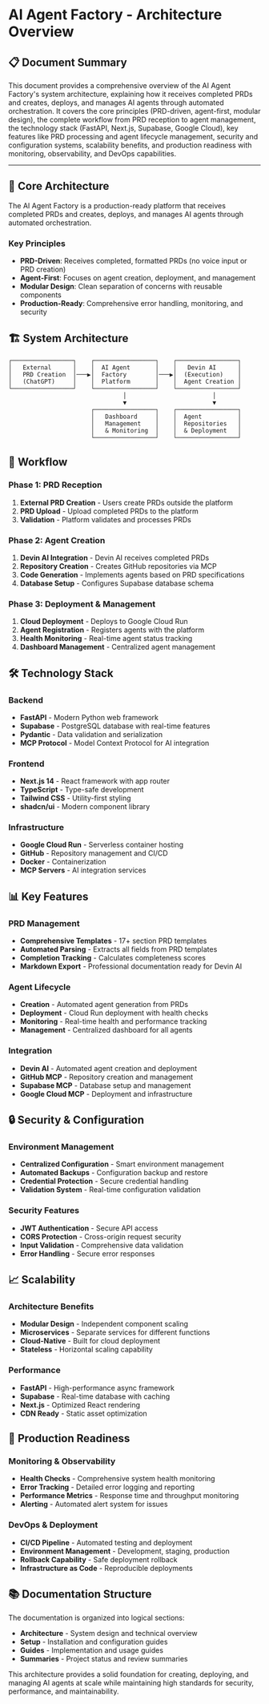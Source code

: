 # AI Agent Factory - Architecture Overview

## 📋 **Document Summary**

This document provides a comprehensive overview of the AI Agent Factory's system architecture, explaining how it receives completed PRDs and creates, deploys, and manages AI agents through automated orchestration. It covers the core principles (PRD-driven, agent-first, modular design), the complete workflow from PRD reception to agent management, the technology stack (FastAPI, Next.js, Supabase, Google Cloud), key features like PRD processing and agent lifecycle management, security and configuration systems, scalability benefits, and production readiness with monitoring, observability, and DevOps capabilities.

---

## 🎯 **Core Architecture**

The AI Agent Factory is a production-ready platform that receives completed PRDs and creates, deploys, and manages AI agents through automated orchestration.

### **Key Principles**
- **PRD-Driven**: Receives completed, formatted PRDs (no voice input or PRD creation)
- **Agent-First**: Focuses on agent creation, deployment, and management
- **Modular Design**: Clean separation of concerns with reusable components
- **Production-Ready**: Comprehensive error handling, monitoring, and security

## 🏗️ **System Architecture**

```
┌─────────────────┐    ┌─────────────────┐    ┌─────────────────┐
│   External      │    │  AI Agent       │    │   Devin AI      │
│   PRD Creation  │───▶│  Factory        │───▶│  (Execution)    │
│   (ChatGPT)     │    │  Platform       │    │  Agent Creation │
└─────────────────┘    └─────────────────┘    └─────────────────┘
                                │                        │
                                ▼                        ▼
                       ┌─────────────────┐    ┌─────────────────┐
                       │   Dashboard     │    │  Agent          │
                       │   Management    │    │  Repositories   │
                       │   & Monitoring  │    │  & Deployment   │
                       └─────────────────┘    └─────────────────┘
```

## 🔄 **Workflow**

### **Phase 1: PRD Reception**
1. **External PRD Creation** - Users create PRDs outside the platform
2. **PRD Upload** - Upload completed PRDs to the platform
3. **Validation** - Platform validates and processes PRDs

### **Phase 2: Agent Creation**
1. **Devin AI Integration** - Devin AI receives completed PRDs
2. **Repository Creation** - Creates GitHub repositories via MCP
3. **Code Generation** - Implements agents based on PRD specifications
4. **Database Setup** - Configures Supabase database schema

### **Phase 3: Deployment & Management**
1. **Cloud Deployment** - Deploys to Google Cloud Run
2. **Agent Registration** - Registers agents with the platform
3. **Health Monitoring** - Real-time agent status tracking
4. **Dashboard Management** - Centralized agent management

## 🛠️ **Technology Stack**

### **Backend**
- **FastAPI** - Modern Python web framework
- **Supabase** - PostgreSQL database with real-time features
- **Pydantic** - Data validation and serialization
- **MCP Protocol** - Model Context Protocol for AI integration

### **Frontend**
- **Next.js 14** - React framework with app router
- **TypeScript** - Type-safe development
- **Tailwind CSS** - Utility-first styling
- **shadcn/ui** - Modern component library

### **Infrastructure**
- **Google Cloud Run** - Serverless container hosting
- **GitHub** - Repository management and CI/CD
- **Docker** - Containerization
- **MCP Servers** - AI integration services

## 📊 **Key Features**

### **PRD Management**
- **Comprehensive Templates** - 17+ section PRD templates
- **Automated Parsing** - Extracts all fields from PRD templates
- **Completion Tracking** - Calculates completeness scores
- **Markdown Export** - Professional documentation ready for Devin AI

### **Agent Lifecycle**
- **Creation** - Automated agent generation from PRDs
- **Deployment** - Cloud Run deployment with health checks
- **Monitoring** - Real-time health and performance tracking
- **Management** - Centralized dashboard for all agents

### **Integration**
- **Devin AI** - Automated agent creation and deployment
- **GitHub MCP** - Repository creation and management
- **Supabase MCP** - Database setup and management
- **Google Cloud MCP** - Deployment and infrastructure

## 🔒 **Security & Configuration**

### **Environment Management**
- **Centralized Configuration** - Smart environment management
- **Automated Backups** - Configuration backup and restore
- **Credential Protection** - Secure credential handling
- **Validation System** - Real-time configuration validation

### **Security Features**
- **JWT Authentication** - Secure API access
- **CORS Protection** - Cross-origin request security
- **Input Validation** - Comprehensive data validation
- **Error Handling** - Secure error responses

## 📈 **Scalability**

### **Architecture Benefits**
- **Modular Design** - Independent component scaling
- **Microservices** - Separate services for different functions
- **Cloud-Native** - Built for cloud deployment
- **Stateless** - Horizontal scaling capability

### **Performance**
- **FastAPI** - High-performance async framework
- **Supabase** - Real-time database with caching
- **Next.js** - Optimized React rendering
- **CDN Ready** - Static asset optimization

## 🎯 **Production Readiness**

### **Monitoring & Observability**
- **Health Checks** - Comprehensive system health monitoring
- **Error Tracking** - Detailed error logging and reporting
- **Performance Metrics** - Response time and throughput monitoring
- **Alerting** - Automated alert system for issues

### **DevOps & Deployment**
- **CI/CD Pipeline** - Automated testing and deployment
- **Environment Management** - Development, staging, production
- **Rollback Capability** - Safe deployment rollback
- **Infrastructure as Code** - Reproducible deployments

## 📚 **Documentation Structure**

The documentation is organized into logical sections:
- **Architecture** - System design and technical overview
- **Setup** - Installation and configuration guides
- **Guides** - Implementation and usage guides
- **Summaries** - Project status and review summaries

This architecture provides a solid foundation for creating, deploying, and managing AI agents at scale while maintaining high standards for security, performance, and maintainability.
